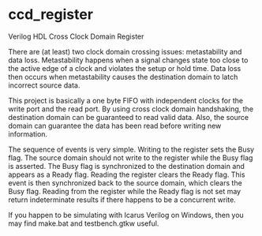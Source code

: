 # ccd_register
Verilog HDL Cross Clock Domain Register

There are (at least) two clock domain crossing issues: metastability and data loss. Metastability happens when a signal changes state too close to the active edge of a clock and violates the setup or hold time. Data loss then occurs when metastability causes the destination domain to latch incorrect source data.

This project is basically a one byte FIFO with independent clocks for the write port and the read port. By using cross clock domain handshaking, the destination domain can be guaranteed to read valid data. Also, the source domain can guarantee the data has been read before writing new information.

The sequence of events is very simple. Writing to the register sets the Busy flag. The source domain should not write to the register while the Busy flag is asserted. The Busy flag is synchronized to the destination domain and appears as a Ready flag. Reading the register clears the Ready flag. This event is then synchronized back to the source domain, which clears the Busy flag. Reading from the register while the Ready flag is not set may return indeterminate results if there happens to be a concurrent write.

If you happen to be simulating with Icarus Verilog on Windows, then you may find make.bat and testbench.gtkw useful.
